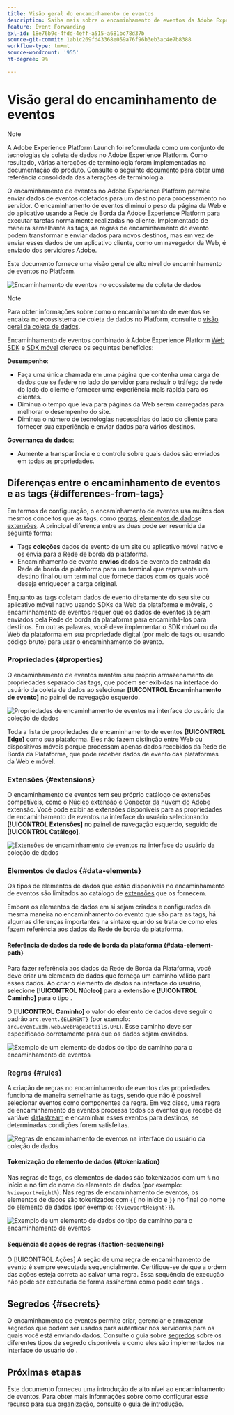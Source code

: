 ```yaml
---
title: Visão geral do encaminhamento de eventos
description: Saiba mais sobre o encaminhamento de eventos da Adobe Experience Platform, que permite usar a Platform Edge Network para executar tarefas sem alterar a sua implementação de tag.
feature: Event Forwarding
exl-id: 18e76b9c-4fdd-4eff-a515-a681bc78d37b
source-git-commit: 1ab1c269fd43368e059a76f96b3eb3ac4e7b8388
workflow-type: tm+mt
source-wordcount: '955'
ht-degree: 9%

---
```


# Visão geral do encaminhamento de eventos

>[!NOTE]
>
>A Adobe Experience Platform Launch foi reformulada como um conjunto de tecnologias de coleta de dados no Adobe Experience Platform. Como resultado, várias alterações de terminologia foram implementadas na documentação do produto. Consulte o seguinte [documento](../../term-updates.md) para obter uma referência consolidada das alterações de terminologia.

O encaminhamento de eventos no Adobe Experience Platform permite enviar dados de eventos coletados para um destino para processamento no servidor. O encaminhamento de eventos diminui o peso da página da Web e do aplicativo usando a Rede de Borda da Adobe Experience Platform para executar tarefas normalmente realizadas no cliente. Implementado de maneira semelhante às tags, as regras de encaminhamento do evento podem transformar e enviar dados para novos destinos, mas em vez de enviar esses dados de um aplicativo cliente, como um navegador da Web, é enviado dos servidores Adobe.

Este documento fornece uma visão geral de alto nível do encaminhamento de eventos no Platform.

![Encaminhamento de eventos no ecossistema de coleta de dados](../../../collection/images/home/event-forwarding.png)

>[!NOTE]
>
>Para obter informações sobre como o encaminhamento de eventos se encaixa no ecossistema de coleta de dados no Platform, consulte o [visão geral da coleta de dados](../../../collection/home.md).

Encaminhamento de eventos combinado à Adobe Experience Platform [Web SDK](../../../edge/home.md) e [SDK móvel](https://aep-sdks.gitbook.io/docs/) oferece os seguintes benefícios:

**Desempenho**:

* Faça uma única chamada em uma página que contenha uma carga de dados que se federe no lado do servidor para reduzir o tráfego de rede do lado do cliente e fornecer uma experiência mais rápida para os clientes.
* Diminua o tempo que leva para páginas da Web serem carregadas para melhorar o desempenho do site.
* Diminua o número de tecnologias necessárias do lado do cliente para fornecer sua experiência e enviar dados para vários destinos.

**Governança de dados**:

* Aumente a transparência e o controle sobre quais dados são enviados em todas as propriedades.

## Diferenças entre o encaminhamento de eventos e as tags {#differences-from-tags}

Em termos de configuração, o encaminhamento de eventos usa muitos dos mesmos conceitos que as tags, como [regras](../managing-resources/rules.md), [elementos de dados](../managing-resources/data-elements.md)e [extensões](../managing-resources/extensions/overview.md). A principal diferença entre as duas pode ser resumida da seguinte forma:

* Tags **coleções** dados de evento de um site ou aplicativo móvel nativo e os envia para a Rede de borda da plataforma.
* Encaminhamento de evento **envios** dados de evento de entrada da Rede de borda da plataforma para um terminal que representa um destino final ou um terminal que fornece dados com os quais você deseja enriquecer a carga original.

Enquanto as tags coletam dados de evento diretamente do seu site ou aplicativo móvel nativo usando SDKs da Web da plataforma e móveis, o encaminhamento de eventos requer que os dados de eventos já sejam enviados pela Rede de borda da plataforma para encaminhá-los para destinos. Em outras palavras, você deve implementar o SDK móvel ou da Web da plataforma em sua propriedade digital (por meio de tags ou usando código bruto) para usar o encaminhamento do evento.

### Propriedades {#properties}

O encaminhamento de eventos mantém seu próprio armazenamento de propriedades separado das tags, que podem ser exibidas na interface do usuário da coleta de dados ao selecionar **[!UICONTROL Encaminhamento de evento]** no painel de navegação esquerdo.

![Propriedades de encaminhamento de eventos na interface do usuário da coleção de dados](../../images/ui/event-forwarding/overview/properties.png)

Toda a lista de propriedades de encaminhamento de eventos **[!UICONTROL Edge]** como sua plataforma. Eles não fazem distinção entre Web ou dispositivos móveis porque processam apenas dados recebidos da Rede de Borda da Plataforma, que pode receber dados de evento das plataformas da Web e móvel.

### Extensões {#extensions}

O encaminhamento de eventos tem seu próprio catálogo de extensões compatíveis, como o [Núcleo](../../extensions/web/core/event-forwarding.md) extensão e [Conector da nuvem do Adobe](../../extensions/web/cloud-connector/overview.md) extensão. Você pode exibir as extensões disponíveis para as propriedades de encaminhamento de eventos na interface do usuário selecionando **[!UICONTROL Extensões]** no painel de navegação esquerdo, seguido de **[!UICONTROL Catálogo]**.

![Extensões de encaminhamento de eventos na interface do usuário da coleção de dados](../../images/ui/event-forwarding/overview/extensions.png)

### Elementos de dados {#data-elements}

Os tipos de elementos de dados que estão disponíveis no encaminhamento de eventos são limitados ao catálogo de [extensões](#extensions) que os fornecem.

Embora os elementos de dados em si sejam criados e configurados da mesma maneira no encaminhamento do evento que são para as tags, há algumas diferenças importantes na sintaxe quando se trata de como eles fazem referência aos dados da Rede de borda da plataforma.

#### Referência de dados da rede de borda da plataforma {#data-element-path}

Para fazer referência aos dados da Rede de Borda da Plataforma, você deve criar um elemento de dados que forneça um caminho válido para esses dados. Ao criar o elemento de dados na interface do usuário, selecione **[!UICONTROL Núcleo]** para a extensão e **[!UICONTROL Caminho]** para o tipo .

O **[!UICONTROL Caminho]** o valor do elemento de dados deve seguir o padrão `arc.event.{ELEMENT}` (por exemplo: `arc.event.xdm.web.webPageDetails.URL`). Esse caminho deve ser especificado corretamente para que os dados sejam enviados.

![Exemplo de um elemento de dados do tipo de caminho para o encaminhamento de eventos](../../images/ui/event-forwarding/overview/data-reference.png)

### Regras {#rules}

A criação de regras no encaminhamento de eventos das propriedades funciona de maneira semelhante às tags, sendo que não é possível selecionar eventos como componentes da regra. Em vez disso, uma regra de encaminhamento de eventos processa todos os eventos que recebe da variável [datastream](../../../edge/datastreams/overview.md) e encaminhar esses eventos para destinos, se determinadas condições forem satisfeitas.

![Regras de encaminhamento de eventos na interface do usuário da coleção de dados](../../images/ui/event-forwarding/overview/rules.png)

#### Tokenização do elemento de dados {#tokenization}

Nas regras de tags, os elementos de dados são tokenizados com um `%` no início e no fim do nome do elemento de dados (por exemplo: `%viewportHeight%`). Nas regras de encaminhamento de eventos, os elementos de dados são tokenizados com `{{` no início e `}}` no final do nome do elemento de dados (por exemplo: `{{viewportHeight}}`).

![Exemplo de um elemento de dados do tipo de caminho para o encaminhamento de eventos](../../images/ui/event-forwarding/overview/tokenization.png)

#### Sequência de ações de regras {#action-sequencing}

O [!UICONTROL Ações] A seção de uma regra de encaminhamento de evento é sempre executada sequencialmente. Certifique-se de que a ordem das ações esteja correta ao salvar uma regra. Essa sequência de execução não pode ser executada de forma assíncrona como pode com tags .

## Segredos {#secrets}

O encaminhamento de eventos permite criar, gerenciar e armazenar segredos que podem ser usados para autenticar nos servidores para os quais você está enviando dados. Consulte o guia sobre [segredos](./secrets.md) sobre os diferentes tipos de segredo disponíveis e como eles são implementados na interface do usuário do .

## Próximas etapas

Este documento forneceu uma introdução de alto nível ao encaminhamento de eventos. Para obter mais informações sobre como configurar esse recurso para sua organização, consulte o [guia de introdução](./getting-started.md).
